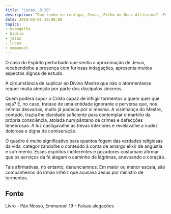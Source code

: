 ```yaml
---
title: "Lucas, 8:28"
description: “Que tenho eu contigo, Jesus, Filho do Deus Altíssimo?  Peço­te que não me atormentes.”
date: 2019-02-01 19:00:00
topics: 
- evangelho
- biblia
- jesus
- lucas
- emmanuel
---
```


O caso do Espírito perturbado que sentiu a aproximação de Jesus,
recebendo­lhe a presença com furiosas indagações, apresenta muitos aspectos dignos
de estudo.

A circunstância de suplicar ao Divino Mestre que não o atormentasse
requer muita atenção por parte dos discípulos sinceros.

Quem poderá supor o Cristo capaz de infligir tormentos a quem quer que
seja? E, no caso, trata­se de uma entidade ignorante e perversa que, nos íntimos
desvarios, muito já padecia por si mesma. A vizinhança do Mestre, contudo, trazia­
lhe claridade suficiente para contemplar o martírio da própria consciência, atolada
num pântano de crimes e defecções tenebrosas. A luz castigava­lhe as trevas
interiores e revelava­lhe a nudez dolorosa e digna de comiseração.

O quadro é muito significativo para quantos fogem das verdades religiosas
da vida, categorizando­lhe o conteúdo à conta de amargo elixir de angústia e
sofrimento. Esses espíritos indiferentes e gozadores costumam afirmar que os
serviços da fé alagam o caminho de lágrimas, enevoando o coração.

Tais afirmativas, no entanto, denunciam­nos. Em maior ou menor escala,
são companheiros do irmão infeliz que acusava Jesus por ministro de tormentos.



## Fonte
Livro - Pão Nosso, Emmanuel
19 - Falsas alegações
